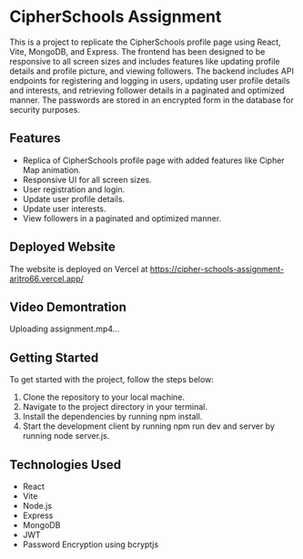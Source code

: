 # CipherSchools Assignment

This is a project to replicate the CipherSchools profile page using React, Vite, MongoDB, and Express. The frontend has been designed to be responsive to all screen sizes and includes features like updating profile details and profile picture, and viewing followers. The backend includes API endpoints for registering and logging in users, updating user profile details and interests, and retrieving follower details in a paginated and optimized manner. The passwords are stored in an encrypted form in the database for security purposes.

## Features

- Replica of CipherSchools profile page with added features like Cipher Map animation.
- Responsive UI for all screen sizes.
- User registration and login.
- Update user profile details.
- Update user interests.
- View followers in a paginated and optimized manner.

## Deployed Website

The website is deployed on Vercel at https://cipher-schools-assignment-aritro66.vercel.app/

## Video Demontration


Uploading assignment.mp4…



## Getting Started

To get started with the project, follow the steps below:

1. Clone the repository to your local machine.
2. Navigate to the project directory in your terminal.
3. Install the dependencies by running npm install.
4. Start the development client by running npm run dev and server by running node server.js.

## Technologies Used

- React
- Vite
- Node.js
- Express
- MongoDB
- JWT
- Password Encryption using bcryptjs
